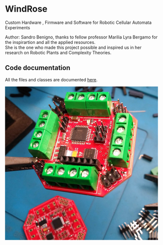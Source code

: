 # WindRose
Custom Hardware , Firmware and Software for Robotic Cellular Automata Experiments

Author: Sandro Benigno, thanks to fellow professor Marilia Lyra Bergamo for the inspirartion and all the applied resources.<br />
She is the one who made this project possible and inspired us in her research on Robotic Plants and Complexity Theories.

## Code documentation
All the files and classes are documented <a target="_blank" rel="noopener noreferrer" href="https://sandrobenigno.github.io/WindRose/html/index.html">here</a>.

<p><img src="docs/images/wr_board.jpg"></p>
